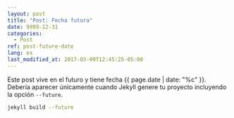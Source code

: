 ```yaml
---
layout: post
title: "Post: Fecha futura"
date: 9999-12-31
categories:
  - Post
ref: post-future-date
lang: es
last_modified_at: 2017-03-09T12:45:25-05:00
---
```


Este post vive en el futuro y tiene fecha {{ page.date | date: "%c" }}. Debería aparecer únicamente cuando Jekyll genere tu proyecto incluyendo la opción `--future`.

```bash
jekyll build --future
```